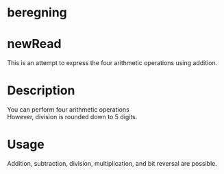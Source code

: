 # beregning

# newRead
This is an attempt to express the four arithmetic operations using addition.

# Description
You can perform four arithmetic operations<br>
However, division is rounded down to 5 digits.<br>

# Usage
Addition, subtraction, division, multiplication, and bit reversal are possible.<br>
